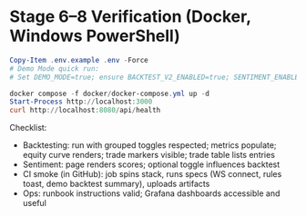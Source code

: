 # Stage 6–8 Verification (Docker, Windows PowerShell)

```powershell
Copy-Item .env.example .env -Force
# Demo Mode quick run:
# Set DEMO_MODE=true; ensure BACKTEST_V2_ENABLED=true; SENTIMENT_ENABLED=true (optional)

docker compose -f docker/docker-compose.yml up -d
Start-Process http://localhost:3000
curl http://localhost:8080/api/health
```

Checklist:
- Backtesting: run with grouped toggles respected; metrics populate; equity curve renders; trade markers visible; trade table lists entries
- Sentiment: page renders scores; optional toggle influences backtest
- CI smoke (in GitHub): job spins stack, runs specs (WS connect, rules toast, demo backtest summary), uploads artifacts
- Ops: runbook instructions valid; Grafana dashboards accessible and useful
